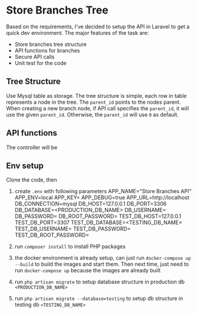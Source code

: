 # Store Branches Tree

Based on the requirements, I've decided to setup the API in Laravel to get a quick dev environment.
The major features of the task are:
- Store branches tree structure
- API functions for branches
- Secure API calls
- Unit test for the code

## Tree Structure
Use Mysql table as storage. The tree structure is simple, each row in table represents a node in the tree.
The `parent_id` points to the nodes parent. When creating a new branch node, if API call specifies the `parent_id`, it will use the given `parent_id`. Otherwise, the `parent_id` will use `0` as default.

## API functions
The controller will be 


## Env setup
Clone the code, then 
1. create `.env` with following parameters
    APP_NAME="Store Branches API"
    APP_ENV=local
    APP_KEY=
    APP_DEBUG=true
    APP_URL=http://localhost
    DB_CONNECTION=mysql
    DB_HOST=127.0.0.1
    DB_PORT=3306
    DB_DATABASE=<PRODUCTION_DB_NAME>
    DB_USERNAME=
    DB_PASSWORD=
    DB_ROOT_PASSWORD=
    TEST_DB_HOST=127.0.0.1
    TEST_DB_PORT=3307
    TEST_DB_DATABASE=<TESTING_DB_NAME>
    TEST_DB_USERNAME=
    TEST_DB_PASSWORD=
    TEST_DB_ROOT_PASSWORD=

2. run `composer install` to install PHP packages
3. the docker environment is already setup, can just run `docker-compose up --build` to build the images and start them. Then next time, just need to run `docker-compose up` because the images are already built
4. run `php artisan migrate` to setup database structure in production db `<PRODUCTION_DB_NAME>`
5. run `php artisan migrate --database=testing` to setup db structure in testing db `<TESTING_DB_NAME>`

